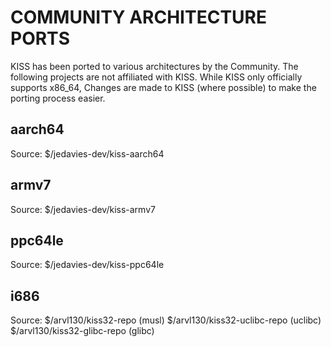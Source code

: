 COMMUNITY ARCHITECTURE PORTS
============================

KISS has been ported to various architectures by the Community. The following
projects are not affiliated with KISS. While KISS only officially supports
x86_64, Changes are made to KISS (where possible) to make the porting process
easier.

aarch64
-------

Source: $/jedavies-dev/kiss-aarch64

armv7
-----

Source: $/jedavies-dev/kiss-armv7

ppc64le
-------

Source: $/jedavies-dev/kiss-ppc64le

i686
----

Source: $/arvl130/kiss32-repo        (musl)
        $/arvl130/kiss32-uclibc-repo (uclibc)
        $/arvl130/kiss32-glibc-repo  (glibc)


